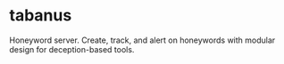 # tabanus
Honeyword server. Create, track, and alert on honeywords with modular design for deception-based tools.
